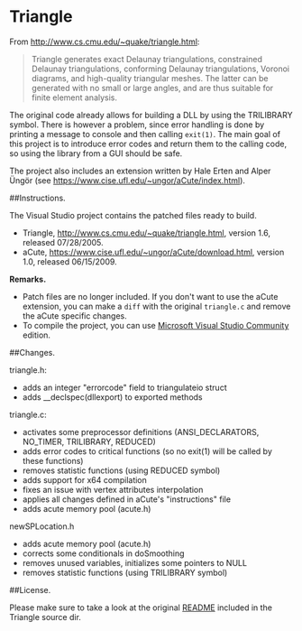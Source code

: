 Triangle
========

From http://www.cs.cmu.edu/~quake/triangle.html:
> Triangle generates exact Delaunay triangulations, constrained Delaunay triangulations, conforming Delaunay triangulations, Voronoi diagrams, and high-quality triangular meshes. The latter can be generated with no small or large angles, and are thus suitable for finite element analysis.

The original code already allows for building a DLL by using the TRILIBRARY symbol. There is however a problem, since error handling is done by printing a message to console and then calling ```exit(1)```. The main goal of this project is to introduce error codes and return them to the calling code, so using the library from a GUI should be safe.

The project also includes an extension written by Hale Erten and Alper Üngör (see https://www.cise.ufl.edu/~ungor/aCute/index.html).

##Instructions.

The Visual Studio project contains the patched files ready to build.

- Triangle, http://www.cs.cmu.edu/~quake/triangle.html, version 1.6, released 07/28/2005.
- aCute, https://www.cise.ufl.edu/~ungor/aCute/download.html, version 1.0, released 06/15/2009.


**Remarks.**
 - Patch files are no longer included. If you don't want to use the aCute extension, you can make a ```diff``` with the original ```triangle.c``` and remove the aCute specific changes.
 - To compile the project, you can use [Microsoft Visual Studio Community](https://www.visualstudio.com/en-us/products/visual-studio-community-vs.aspx) edition.

##Changes.

triangle.h:
 - adds an integer "errorcode" field to triangulateio struct
 - adds __declspec(dllexport) to exported methods
 
triangle.c:
 - activates some preprocessor definitions (ANSI_DECLARATORS, NO_TIMER, TRILIBRARY, REDUCED)
 - adds error codes to critical functions (so no exit(1) will be called by these functions)
 - removes statistic functions (using REDUCED symbol)
 - adds support for x64 compilation
 - fixes an issue with vertex attributes interpolation
 - applies all changes defined in aCute's "instructions" file
 - adds acute memory pool (acute.h)
 
newSPLocation.h
 - adds acute memory pool (acute.h)
 - corrects some conditionals in doSmoothing
 - removes unused variables, initializes some pointers to NULL
 - removes statistic functions (using TRILIBRARY symbol)

##License.

Please make sure to take a look at the original [README](https://github.com/wo80/Triangle/tree/master/src/Triangle) included in the Triangle source dir.
